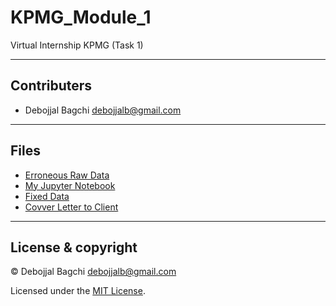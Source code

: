 # KPMG_Module_1
Virtual Internship KPMG (Task 1)

---

## Contributers

- Debojjal Bagchi <debojjalb@gmail.com>

---

## Files

-  [Erroneous Raw Data](Raw.xlsx)
-  [My Jupyter Notebook](KPMG_Module_1.ipynb)
-  [Fixed Data](FIXED_Dataset.xlsx)
-  [Covver Letter to Client](CoverLetter.docx)

---

## License & copyright

© Debojjal Bagchi <debojjalb@gmail.com>

Licensed under the [MIT License](LICENSE).
